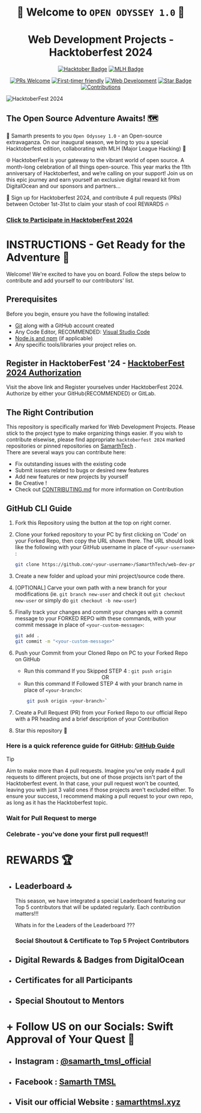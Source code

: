 <div align="center">

# 🎉 Welcome to `OPEN ODYSSEY 1.0` 🎉

# Web Development Projects - Hacktoberfest 2024

<a href="https://hacktoberfest.com/"><img src="https://img.shields.io/badge/Hacktoberfest-2024-darkgreen?style=for-the-badge&logo=hackster&logoColor=50da4c" alt="Hacktober Badge"/></a>
<a href="https://bit.ly/open-odyssey-1"><img src="https://img.shields.io/badge/Major%20League%20Hacking%20USA-MLH-white?style=for-the-badge&logo=majorleaguehacking&color=red" alt="MLH Badge"/></a>

<a href="https://makeapullrequest.com"><img src="https://img.shields.io/badge/PRs-welcome-ba8e23" alt="PRs Welcome"/></a>
<a href="http://www.firsttimersonly.com/"><img src="https://img.shields.io/badge/first--timers--only-friendly-blue" alt="First-timer friendly"/></a>
<a href=""><img src="https://img.shields.io/badge/web--development-projects-008080?logo=javascript" alt="Web Development"/></a>
<a href="https://github.com/SamarthTech/web-dev-projects-hacktoberfest24"> <img src="https://img.shields.io/static/v1?label=%F0%9F%8C%9F&message=If%20Useful&style=style=flat&color=BC4E99" alt="Star Badge"/></a>
 <a href="https://github.com/SamarthTech" ><img src="https://img.shields.io/badge/Contributions-welcome-darkviolet.svg?style=flat&logo=git" alt="Contributions" /></a>

</div>

![HacktoberFest 2024](https://events.mlh.io/rails/active_storage/representations/redirect/eyJfcmFpbHMiOnsibWVzc2FnZSI6IkJBaHBBbmNyIiwiZXhwIjpudWxsLCJwdXIiOiJibG9iX2lkIn19--91b1f7a1789ef6d613dbe59293325fa1271ec711/eyJfcmFpbHMiOnsibWVzc2FnZSI6IkJBaDdCem9MWm05eWJXRjBTU0lJY0c1bkJqb0dSVlE2QzNKbGMybDZaVWtpRGpFeU1EQjROakF3SVFZN0JsUT0iLCJleHAiOm51bGwsInB1ciI6InZhcmlhdGlvbiJ9fQ==--bb74e2531ca3e0ee463ad8c55d04110fcf863b74/DEVX%20Hacks%20(1200%20x%20600%20px)%20(1).png)

## The Open Source Adventure Awaits! 🗺️

🚀 Samarth presents to you `Open Odyssey 1.0` - an Open-source extravaganza. On our inaugural season, we bring to you a special Hacktoberfest edition, collaborating with MLH (Major League Hacking) 🥳 

🌐 HacktoberFest is your gateway to the vibrant world of open source. A month-long celebration of all things open-source. This year marks the 11th anniversary of Hacktoberfest, and we’re calling on your support! Join us on this epic journey and earn yourself an exclusive digital reward kit from DigitalOcean and our sponsors and partners...

📢 Sign up for Hacktoberfest 2024, and contribute 4 pull requests (PRs) between October 1st-31st to claim your stash of cool REWARDS 🔥

### [Click to Participate in HacktoberFest 2024](https://hacktoberfest.com/participation/)

# INSTRUCTIONS - Get Ready for the Adventure 🧭

Welcome! We're excited to have you on board. Follow the steps below to contribute and add yourself to our contributors' list.

## Prerequisites
Before you begin, ensure you have the following installed:
- [Git](https://git-scm.com/) along with a GitHub account created
- Any Code Editor, RECOMMENDED: [Visual Studio Code](https://code.visualstudio.com/download)
- [Node.js and npm](https://nodejs.org/) (if applicable)
- Any specific tools/libraries your project relies on.

## Register in HacktoberFest '24 - [HacktoberFest 2024 Authorization](https://hacktoberfest.com/auth/)

Visit the above link and Register yourselves under HacktoberFest 2024. Authorize by either your GitHub(RECOMMENDED) or GitLab.

## The Right Contribution

This repository is specifically marked for Web Development Projects. Please stick to the project type to make organizing things easier. If you wish to contribute elsewise, please find appropriate `hacktoberfest 2024` marked repositories or pinned repositories on [SamarthTech](https://github.com/SamarthTech) . 
<br/> There are several ways you can contribute here:
- Fix outstanding issues with the existing code
- Submit issues related to bugs or desired new features
- Add new features or new projects by yourself
- Be Creative !
- Check out [CONTRIBUTING.md](https://github.com/SamarthTech/web-dev-projects-hacktoberfest24/blob/main/CONTRIBUTING.md) for more information on Contribution



## GitHub CLI Guide

1. Fork this Repository using the button at the top on right corner.

2. Clone your forked repository to your PC by first clicking on 'Code' on your Forked Repo, then copy the URL shown there. The URL should look like the following with your GitHub username in place of `<your-username>` :
    ```bash
    git clone https://github.com/<your-username>/SamarthTech/web-dev-projects-hacktoberfest24.git
    ```
  
3. Create a new folder and upload your mini project/source code there.

4. [OPTIONAL] Carve your own path with a new branch for your modifications (ie. `git branch new-user` and check it out `git checkout new-user` or simply do `git checkout -b new-user`) 

5. Finally track your changes and commit your changes with a commit message to your FORKED REPO with these commands, with your commit message in place of `<your-custom-message>`: 
    ```bash
    git add .
    git commit -m "<your-custom-message>"
    ```
6. Push your Commit from your Cloned Repo on PC to your Forked Repo on GitHub <br/>
   - Run this command If you Skipped STEP 4 : `git push origin`
     
   <div align=center>OR</div>
   
   - Run this command If Followed STEP 4 with your branch name in place of `<your-branch>`:
      ```bash
       git push origin <your-branch>`
      ```
     

7. Create a Pull Request (PR) from your Forked Repo to our official Repo with a PR heading and a brief description of your Contribution

8. Star this repository 🌟

### Here is a quick reference guide for GitHub: [GitHub Guide](https://github.com/git-guides)

> [!TIP]
> Aim to make more than 4 pull requests.
> Imagine you've only made 4 pull requests to different projects, but one of those projects isn't part of the Hacktoberfest event.
> In that case, your pull request won't be counted, leaving you with just 3 valid ones if those projects aren't excluded either.
> To ensure your success, I recommend making a pull request to your own repo, as long as it has the Hacktoberfest topic.

### Wait for Pull Request to merge

### Celebrate - you've done your first pull request!!

# REWARDS 🏆
- ## Leaderboard 🔝
    This season, we have integrated a special Leaderboard featuring our Top 5 contributors that will be updated regularly. Each contribution matters!!!

    Whats in for the Leaders of the Leaderboard ???
    ### Social Shoutout & Certificate to Top 5 Project Contributors

- ## Digital Rewards & Badges from DigitalOcean

- ## Certificates for all Participants

- ## Special Shoutout to Mentors

# + Follow US on our Socials: Swift Approval of Your Quest 🚀
- ## Instagram : [@samarth_tmsl_official](https://www.instagram.com/samarth_tmsl_official/)
- ## Facebook : [Samarth TMSL](https://www.facebook.com/SamarthTMSL?mibextid=ZbWKwL)
- ## Visit our official Website : [samarthtmsl.xyz](https://www.samarthtmsl.xyz/)
